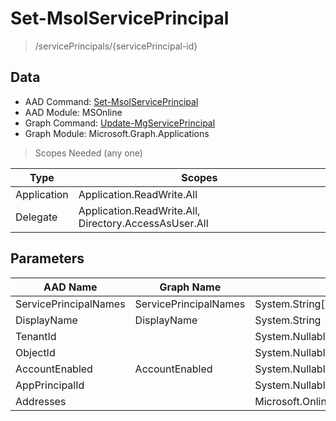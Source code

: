 # Set-MsolServicePrincipal

> /servicePrincipals/{servicePrincipal-id}

## Data

+ AAD Command: [Set-MsolServicePrincipal](https://docs.microsoft.com/en-us/powershell/module/MSOnline/Set-MsolServicePrincipal)
+ AAD Module: MSOnline
+ Graph Command: [Update-MgServicePrincipal](https://docs.microsoft.com/en-us/powershell/module/Microsoft.Graph.Applications/Update-MgServicePrincipal)
+ Graph Module: Microsoft.Graph.Applications

> Scopes Needed (any one)

|Type|Scopes|
|---|---|
|Application|Application.ReadWrite.All|
|Delegate|Application.ReadWrite.All, Directory.AccessAsUser.All|

## Parameters

|AAD Name|Graph Name|AAD Type|Graph Type|Infos|
|---|---|---|---|---|
|ServicePrincipalNames|ServicePrincipalNames|System.String[]|System.String[]||
|DisplayName|DisplayName|System.String|System.String||
|TenantId||System.Nullable/System.Guid|||
|ObjectId||System.Nullable/System.Guid|||
|AccountEnabled|AccountEnabled|System.Nullable/System.Boolean|System.Management.Automation.SwitchParameter||
|AppPrincipalId||System.Nullable/System.Guid|||
|Addresses||Microsoft.Online.Administration.RedirectUri[]|||

